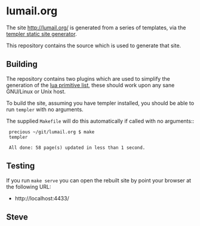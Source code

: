 
lumail.org
==========

The site http://lumail.org/ is generated from a series of templates,
via the [templer static site generator](http://github.com/skx/templer).

This repository contains the source which is used to generate that site.


Building
--------

The repository contains two plugins which are used to simplify the
generation of the [lua primitive list](http://lumail.org/lua/), these
should work upon any sane GNU/Linux or Unix host.

To build the site, assuming you have templer installed, you should be
able to run `templer` with no arguments.

The supplied `Makefile` will do this automatically if called with
no arguments::

     precious ~/git/lumail.org $ make
     templer

     All done: 58 page(s) updated in less than 1 second.


Testing
-------

If you run `make serve` you can open the rebuilt site by point your browser
at the following URL:

* http://localhost:4433/

Steve
--